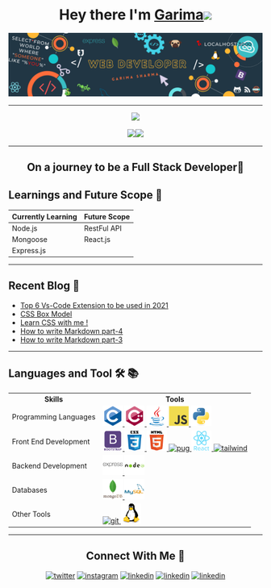 <h1 align="center">Hey there I'm <a href="https://garima-sharma814.github.io/My-website/">Garima<img src="https://media.giphy.com/media/hvRJCLFzcasrR4ia7z/giphy.gif" width="25px"></a></h1>
<img src="banner/banner.png" alt="banner">

<hr>

<p align="center"><img src="https://gpvc.arturio.dev/Garima-sharma814"></p>

<div align="center">
 <img src="https://github-readme-stats.vercel.app/api?username=Garima-sharma814&show_icons=true&count_private=true&theme=tokyonight&bg_color=ffffff00&hide_border=true"><img src="https://github-readme-stats.vercel.app/api/top-langs/?username=Garima-sharma814&layout=compact&theme=tokyonight&bg_color=ffffff00&hide_border=true"> </div>
  
<hr>

<h2 align="center"> On a journey to be a Full Stack Developer🚀 </h2>

## Learnings and Future Scope 👀

| Currently Learning | Future Scope |
| ------------------ | ------------ |
| Node.js            | RestFul API  |
| Mongoose           | React.js     |
| Express.js         |

<hr>

<h2> Recent Blog 📄 </h2>

<!-- BLOG-POST-LIST:START -->
- [Top 6 Vs-Code Extension to be used in 2021](https://dev.to/garimasharma/top-6-vs-code-extension-to-be-used-in-2021-c08)
- [CSS Box Model](https://dev.to/garimasharma/css-box-model-24fk)
- [Learn CSS with me  !](https://dev.to/garimasharma/learn-css-with-me-4296)
- [How to write Markdown part-4](https://dev.to/garimasharma/how-to-write-markdown-part-4-1f94)
- [How to write Markdown part-3](https://dev.to/garimasharma/how-to-write-markdown-part-3-3m0c)
<!-- BLOG-POST-LIST:END -->

<hr>

<h2> Languages and Tool 🛠 📚 </h2>

<table>
<tr> 
<th> Skills </th>
<th> Tools </th>
</tr>
<tr> 
<td> Programming Languages </td>
<td><a href="https://www.cprogramming.com/" target="_blank"> <img src="https://raw.githubusercontent.com/devicons/devicon/master/icons/c/c-original.svg" alt="c" width="40" height="40"/> </a> <a href="https://www.w3schools.com/cpp/" target="_blank"> <img src="https://raw.githubusercontent.com/devicons/devicon/master/icons/cplusplus/cplusplus-original.svg" alt="cplusplus" width="40" height="40"/> </a> <a href="https://www.java.com" target="_blank"> <img src="https://raw.githubusercontent.com/devicons/devicon/master/icons/java/java-original.svg" alt="java" width="40" height="40"/> </a> <a href="https://developer.mozilla.org/en-US/docs/Web/JavaScript" target="_blank"> <img src="https://raw.githubusercontent.com/devicons/devicon/master/icons/javascript/javascript-original.svg" alt="javascript" width="40" height="40"/> </a> <a href="https://www.python.org" target="_blank"> <img src="https://raw.githubusercontent.com/devicons/devicon/master/icons/python/python-original.svg" alt="python" width="40" height="40"/> </a></td>
</tr>
<tr> 
<td> Front End Development </td>
<td> <a href="https://getbootstrap.com" target="_blank"> <img src="https://raw.githubusercontent.com/devicons/devicon/master/icons/bootstrap/bootstrap-plain-wordmark.svg" alt="bootstrap" width="40" height="40"/> </a> <a href="https://www.w3schools.com/css/" target="_blank"> <img src="https://raw.githubusercontent.com/devicons/devicon/master/icons/css3/css3-original-wordmark.svg" alt="css3" width="40" height="40"/> </a> <a href="https://www.w3.org/html/" target="_blank"> <img src="https://raw.githubusercontent.com/devicons/devicon/master/icons/html5/html5-original-wordmark.svg" alt="html5" width="40" height="40"/> </a> <a href="https://pugjs.org" target="_blank"> <img src="https://cdn.worldvectorlogo.com/logos/pug.svg" alt="pug" width="40" height="40"/> </a>  </a> <a href="https://reactjs.org/" target="_blank"> <img src="https://raw.githubusercontent.com/devicons/devicon/master/icons/react/react-original-wordmark.svg" alt="react" width="40" height="40"/> </a> <a href="https://tailwindcss.com/" target="_blank"> <img src="https://www.vectorlogo.zone/logos/tailwindcss/tailwindcss-icon.svg" alt="tailwind" width="40" height="40"/> </a> </td></tr>
<tr> 
<td> Backend Development </td>
<td>  <a href="https://expressjs.com" target="_blank"> <img src="https://raw.githubusercontent.com/devicons/devicon/master/icons/express/express-original-wordmark.svg" alt="express" width="40" height="40"/> </a> <a href="https://nodejs.org" target="_blank"> <img src="https://raw.githubusercontent.com/devicons/devicon/master/icons/nodejs/nodejs-original-wordmark.svg" alt="nodejs" width="40" height="40"/> </a> </td>
</tr>
<tr> 
<td> Databases </td>
<td>  <a href="https://www.mongodb.com/" target="_blank"> <img src="https://raw.githubusercontent.com/devicons/devicon/master/icons/mongodb/mongodb-original-wordmark.svg" alt="mongodb" width="40" height="40"/> </a> <a href="https://www.mysql.com/" target="_blank"> <img src="https://raw.githubusercontent.com/devicons/devicon/master/icons/mysql/mysql-original-wordmark.svg" alt="mysql" width="40" height="40"/> </a> </td>
</tr>
<tr> 
<td> Other Tools </td>
<td> <a href="https://git-scm.com/" target="_blank"> <img src="https://www.vectorlogo.zone/logos/git-scm/git-scm-icon.svg" alt="git" width="40" height="40"/> </a> <a href="https://www.linux.org/" target="_blank"> <img src="https://raw.githubusercontent.com/devicons/devicon/master/icons/linux/linux-original.svg" alt="linux" width="40" height="40"/> </a>
</td>
</tr>
</table>
<hr>

<div align="center">
<h2> Connect With Me 🧐 </h2>

<a href="https://twitter.com/garimavatss"><img src='https://www.vectorlogo.zone/logos/twitter/twitter-official.svg' alt='twitter' height='25'></a>
<a href="https://www.instagram.com/garima.vatss/?r=nametag "><img src='https://www.vectorlogo.zone/logos/instagram/instagram-icon.svg' alt='instagram' height='25'></a>
<a href="https://www.linkedin.com/in/garima-sharma-6621701b3"><img src='https://www.vectorlogo.zone/logos/linkedin/linkedin-icon.svg' alt='linkedin' height='25'></a>
<a href="https://www.facebook.com/garima.vats.143/"><img src='https://www.vectorlogo.zone/logos/facebook/facebook-icon.svg' alt='linkedin' height='25'></a>
<a href="http://garimasharma.netlify.app/"><img src='https://www.vectorlogo.zone/logos/rss/rss-icon.svg' alt='linkedin' height='25'></a>

</div>
